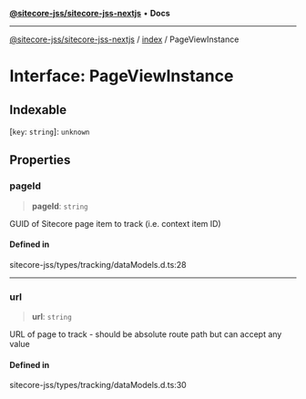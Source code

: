 [**@sitecore-jss/sitecore-jss-nextjs**](../../README.md) • **Docs**

***

[@sitecore-jss/sitecore-jss-nextjs](../../README.md) / [index](../README.md) / PageViewInstance

# Interface: PageViewInstance

## Indexable

 \[`key`: `string`\]: `unknown`

## Properties

### pageId

> **pageId**: `string`

GUID of Sitecore page item to track (i.e. context item ID)

#### Defined in

sitecore-jss/types/tracking/dataModels.d.ts:28

***

### url

> **url**: `string`

URL of page to track - should be absolute route path but can accept any value

#### Defined in

sitecore-jss/types/tracking/dataModels.d.ts:30
